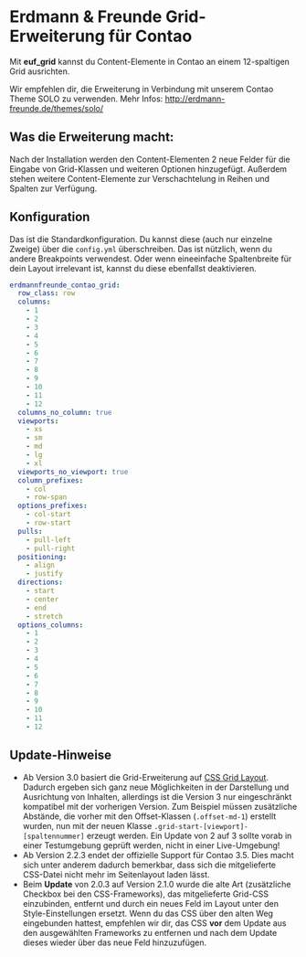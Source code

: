 # Erdmann & Freunde Grid-Erweiterung für Contao

Mit **euf_grid** kannst du Content-Elemente in Contao an einem 12-spaltigen Grid ausrichten.

Wir empfehlen dir, die Erweiterung in Verbindung mit unserem Contao Theme SOLO zu verwenden. Mehr Infos: http://erdmann-freunde.de/themes/solo/

## Was die Erweiterung macht:

Nach der Installation werden den Content-Elementen 2 neue Felder für die Eingabe von Grid-Klassen und weiteren Optionen hinzugefügt. Außerdem stehen weitere Content-Elemente zur Verschachtelung in Reihen und Spalten zur Verfügung.

## Konfiguration

Das ist die Standardkonfiguration. Du kannst diese (auch nur einzelne Zweige) über die `config.yml` überschreiben. Das ist nützlich, wenn du andere Breakpoints verwendest. Oder wenn eineeinfache Spaltenbreite für dein Layout irrelevant ist, kannst du diese ebenfallst deaktivieren.

```yml
erdmannfreunde_contao_grid:
  row_class: row
  columns:
    - 1
    - 2
    - 3
    - 4
    - 5
    - 6
    - 7
    - 8
    - 9
    - 10
    - 11
    - 12
  columns_no_column: true
  viewports:
    - xs
    - sm
    - md
    - lg
    - xl
  viewports_no_viewport: true
  column_prefixes:
    - col
    - row-span
  options_prefixes:
    - col-start
    - row-start
  pulls:
    - pull-left
    - pull-right
  positioning:
    - align
    - justify
  directions:
    - start
    - center
    - end
    - stretch
  options_columns:
    - 1
    - 2
    - 3
    - 4
    - 5
    - 6
    - 7
    - 8
    - 9
    - 10
    - 11
    - 12
```

## Update-Hinweise
- Ab Version 3.0 basiert die Grid-Erweiterung auf [CSS Grid Layout](https://developer.mozilla.org/de/docs/Web/CSS/CSS_Grid_Layout). Dadurch ergeben sich ganz neue Möglichkeiten in der Darstellung und Ausrichtung von Inhalten, allerdings ist die Version 3 nur eingeschränkt kompatibel mit der vorherigen Version. Zum Beispiel müssen zusätzliche Abstände, die vorher mit den Offset-Klassen (`.offset-md-1`) erstellt wurden, nun mit der neuen Klasse `.grid-start-[viewport]-[spaltennummer]` erzeugt werden. Ein Update von 2 auf 3 sollte vorab in einer Testumgebung geprüft werden, nicht in einer Live-Umgebung!
- Ab Version 2.2.3 endet der offizielle Support für Contao 3.5. Dies macht sich unter anderem dadurch bemerkbar, dass sich die mitgelieferte CSS-Datei nicht mehr im Seitenlayout laden lässt.
- Beim **Update** von 2.0.3 auf Version 2.1.0 wurde die alte Art (zusätzliche Checkbox bei den CSS-Frameworks), das mitgelieferte Grid-CSS einzubinden, entfernt und durch ein neues Feld im Layout unter den Style-Einstellungen ersetzt. Wenn du das CSS über den alten Weg eingebunden hattest, empfehlen wir dir, das CSS **vor** dem Update aus den ausgewählten Frameworks zu entfernen und nach dem Update dieses wieder über das neue Feld hinzuzufügen.
